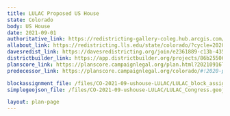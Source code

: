 ```yaml
---
title: LULAC Proposed US House
state: Colorado
body: US House
date: 2021-09-01
authoritative_link: https://redistricting-gallery-coleg.hub.arcgis.com/maps/00e5520f5e9d4eb0b87e609420c2cb98/about
allabout_link: https://redistricting.lls.edu/state/colorado/?cycle=2020&level=Congress&startdate=2021-09-03
davesredist_link: https://davesredistricting.org/join/e2361889-c13b-4356-862a-186ef15693b4
districtbuilder_link: https://app.districtbuilder.org/projects/86b25506-7486-48c2-878f-32fd6aea2218
planscore_link: https://planscore.campaignlegal.org/plan.html?20210916T175050.741654216Z
predecessor_link: https://planscore.campaignlegal.org/colorado/#!2020-plan-ushouse-eg

blockassignment_file: /files/CO-2021-09-ushouse-LULAC/LULAC_block_assignments.csv
simplegeojson_file: /files/CO-2021-09-ushouse-LULAC/LULAC_Congress.geojson

layout: plan-page
---
```

